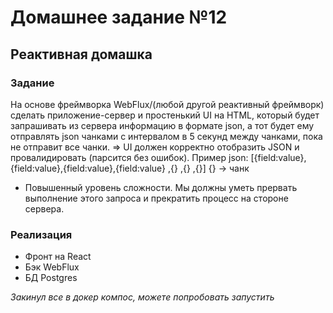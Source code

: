 # Домашнее задание №12
## Реактивная домашка
### Задание
На основе фреймворка WebFlux/(любой другой реактивный фреймворк)
сделать приложение-сервер и простенький UI на HTML, который будет
запрашивать из сервера информацию в формате json, а тот будет ему
отправлять json чанками с интервалом в 5 секунд между чанками, пока не
отправит все чанки.
=> UI должен корректно отобразить JSON и провалидировать (парсится без
ошибок).
Пример json: [{field:value},{field:value},{field:value},{field:value} ,{} ,{} ,{}]
{} -> чанк
* Повышенный уровень сложности. Мы должны уметь прервать выполнение
  этого запроса и прекратить процесс на стороне сервера.

### Реализация
+ Фронт на React
+ Бэк WebFlux
+ БД Postgres

*Закинул все в докер компос, можете попробовать запустить*
